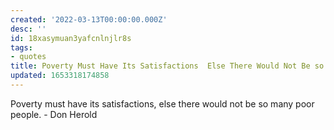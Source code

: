 ```yaml
---
created: '2022-03-13T00:00:00.000Z'
desc: ''
id: 18xasymuan3yafcnlnjlr8s
tags:
- quotes
title: Poverty Must Have Its Satisfactions  Else There Would Not Be so Many Poor People
updated: 1653318174858
---
```

   
Poverty must have its satisfactions, else there would not be so many poor people. - Don Herold